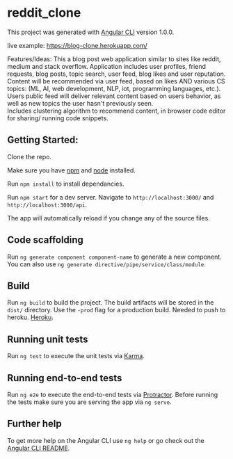 # reddit_clone

This project was generated with [Angular CLI](https://github.com/angular/angular-cli) version 1.0.0.

live example: https://blog-clone.herokuapp.com/


Features/Ideas:
This a blog post web application similar to sites like reddit, medium and stack overflow. Application includes user
profiles, friend requests, blog posts, topic search, user feed, blog likes and user reputation.  
Content will be recommended via user feed, based on likes AND various CS topics: (ML, AI, web development, NLP, iot, programming languages, etc.).
Users public feed will deliver relevant content based on users behavior, as well as new topics the user hasn't previously seen. 	
Includes clustering algorithm to recommend content, in browser code editor for sharing/ running code snippets.

## Getting Started:
Clone the repo.

Make sure you have [npm](https://www.npmjs.com/) and [node](https://nodejs.org/en/) installed. 

Run `npm install` to install dependancies.

Run `npm start` for a dev server. Navigate to `http://localhost:3000/` and `http://localhost:3000/api`.

The app will automatically reload if you change any of the source files.

## Code scaffolding

Run `ng generate component component-name` to generate a new component. You can also use `ng generate directive/pipe/service/class/module`.

## Build

Run `ng build` to build the project. The build artifacts will be stored in the `dist/` directory. Use the `-prod` flag for a production build. Needed to push to heroku. [Heroku](https://dashboard.heroku.com/).

## Running unit tests

Run `ng test` to execute the unit tests via [Karma](https://karma-runner.github.io).

## Running end-to-end tests

Run `ng e2e` to execute the end-to-end tests via [Protractor](http://www.protractortest.org/).
Before running the tests make sure you are serving the app via `ng serve`.

## Further help

To get more help on the Angular CLI use `ng help` or go check out the [Angular CLI README](https://github.com/angular/angular-cli/blob/master/README.md).
